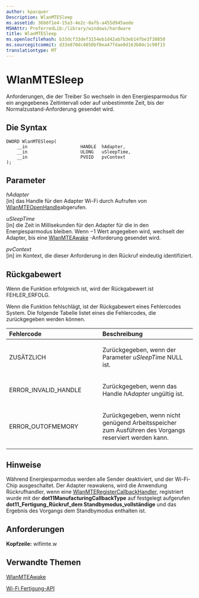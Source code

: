 ```yaml
---
author: kpacquer
Description: WlanMTESleep
ms.assetid: 36b6f1e4-15a3-4e2c-8afb-a455d945aede
MSHAttr: PreferredLib:/library/windows/hardware
title: WlanMTESleep
ms.openlocfilehash: b33dcf33def3154eb1d42ab7b3eb14fbe3f38850
ms.sourcegitcommit: d33e870dc4850bf0ea47fdae0d163b04c1c90f15
translationtype: MT
---
```

# <a name="wlanmtesleep"></a>WlanMTESleep


Anforderungen, die der Treiber So wechseln in den Energiesparmodus für ein angegebenes Zeitintervall oder auf unbestimmte Zeit, bis der Normalzustand-Anforderung gesendet wird.

## <a name="span-idsyntaxspanspan-idsyntaxspanspan-idsyntaxspansyntax"></a><span id="Syntax"></span><span id="syntax"></span><span id="SYNTAX"></span>Die Syntax


``` syntax
DWORD WlanMTESleep(
    __in                    HANDLE  hAdapter,
    __in                    ULONG   uSleepTime,
    __in                    PVOID   pvContext
);
```

## <a name="span-idparametersspanspan-idparametersspanspan-idparametersspanparameters"></a><span id="Parameters"></span><span id="parameters"></span><span id="PARAMETERS"></span>Parameter


<span id="hAdapter"></span><span id="hadapter"></span><span id="HADAPTER"></span>*hAdapter*  
\[in\] das Handle für den Adapter Wi-Fi durch Aufrufen von [WlanMTEOpenHandle](wlanmteopenhandle.md)abgerufen.

<span id="uSleepTime"></span><span id="usleeptime"></span><span id="USLEEPTIME"></span>*uSleepTime*  
\[in\] die Zeit in Millisekunden für den Adapter für die in den Energiesparmodus bleiben. Wenn −1 Wert angegeben wird, wechselt der Adapter, bis eine [WlanMTEAwake](wlanmteawake.md) -Anforderung gesendet wird.

<span id="pvContext"></span><span id="pvcontext"></span><span id="PVCONTEXT"></span>*pvContext*  
\[in\] im Kontext, die dieser Anforderung in den Rückruf eindeutig identifiziert.

## <a name="span-idreturnvaluespanspan-idreturnvaluespanspan-idreturnvaluespanreturn-value"></a><span id="Return_Value"></span><span id="return_value"></span><span id="RETURN_VALUE"></span>Rückgabewert


Wenn die Funktion erfolgreich ist, wird der Rückgabewert ist FEHLER\_ERFOLG.

Wenn die Funktion fehlschlägt, ist der Rückgabewert eines Fehlercodes System. Die folgende Tabelle listet eines die Fehlercodes, die zurückgegeben werden können.

<table>
<colgroup>
<col width="50%" />
<col width="50%" />
</colgroup>
<thead>
<tr class="header">
<th align="left">Fehlercode</th>
<th align="left">Beschreibung</th>
</tr>
</thead>
<tbody>
<tr class="odd">
<td align="left"><p>ZUSÄTZLICH</p></td>
<td align="left"><p>Zurückgegeben, wenn der Parameter <em>uSleepTime</em> NULL ist.</p></td>
</tr>
<tr class="even">
<td align="left"><p>ERROR_INVALID_HANDLE</p></td>
<td align="left"><p>Zurückgegeben, wenn das Handle <em>hAdapter</em> ungültig ist.</p></td>
</tr>
<tr class="odd">
<td align="left"><p>ERROR_OUTOFMEMORY</p></td>
<td align="left"><p>Zurückgegeben, wenn nicht genügend Arbeitsspeicher zum Ausführen des Vorgangs reserviert werden kann.</p></td>
</tr>
</tbody>
</table>

 

## <a name="span-idremarksspanspan-idremarksspanspan-idremarksspanremarks"></a><span id="Remarks"></span><span id="remarks"></span><span id="REMARKS"></span>Hinweise


Während Energiesparmodus werden alle Sender deaktiviert, und der Wi-Fi-Chip ausgeschaltet. Der Adapter reawakens, wird die Anwendung Rückrufhandler, wenn eine [WlanMTERegisterCallbackHandler](wlanmteregistercallbackhandler.md), registriert wurde mit der **dot11ManufacturingCallbackType** auf festgelegt aufgerufen **dot11\_Fertigung\_Rückruf\_dem Standbymodus\_vollständige** und das Ergebnis des Vorgangs dem Standbymodus enthalten ist.

## <a name="span-idrequirementsspanspan-idrequirementsspanspan-idrequirementsspanrequirements"></a><span id="Requirements"></span><span id="requirements"></span><span id="REQUIREMENTS"></span>Anforderungen


**Kopfzeile:** wifimte.w

## <a name="span-idrelatedtopicsspanrelated-topics"></a><span id="related_topics"></span>Verwandte Themen


[WlanMTEAwake](wlanmteawake.md)

[Wi-Fi Fertigung-API](wi-fi-manufacturing-api.md)

 

 






